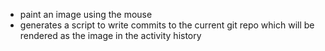 * paint an image using the mouse
* generates a script to write commits to the current git repo
which will be rendered as the image in the activity history
